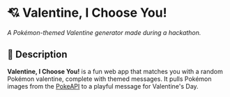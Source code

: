 # 💘 Valentine, I Choose You!

_A Pokémon-themed Valentine generator made during a hackathon._

## 📖 Description

**Valentine, I Choose You!** is a fun web app that matches you with a random Pokémon valentine, complete with themed messages. It pulls Pokémon images from the [PokeAPI](https://pokeapi.co/) to a playful message for Valentine's Day.
